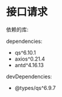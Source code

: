 # 接口请求

依赖的库:

dependencies:
* qs^6.10.1
* axios^0.21.4
* antd^4.16.13

devDependencies:
* @types/qs^6.9.7